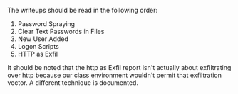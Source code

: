 The writeups should be read in the following order:
1. Password Spraying
2. Clear Text Passwords in Files
3. New User Added
4. Logon Scripts
5. HTTP as Exfil

It should be noted that the http as Exfil report isn't actually about exfiltrating over http because our class environment wouldn't permit that exfiltration vector.  A different technique is documented.
